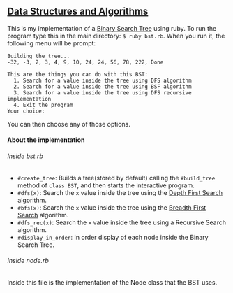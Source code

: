 ## [Data Structures and Algorithms](http://www.theodinproject.com/ruby-programming/data-structures-and-algorithms)

This is my implementation of a [Binary Search Tree](https://en.wikipedia.org/wiki/Binary_search_tree) using ruby. To run the program type this in the main directory: `$ ruby bst.rb`.
When you run it, the following menu will be prompt:
```
Building the tree...
-32, -3, 2, 3, 4, 9, 10, 24, 24, 56, 78, 222, Done

This are the things you can do with this BST:
  1. Search for a value inside the tree using DFS algorithm
  2. Search for a value inside the tree using BSF algorithm
  3. Search for a value inside the tree using DFS recursive implementation
  4. Exit the program
Your choice:
```
You can then choose any of those options.

#### About the implementation

###### Inside bst.rb

* `#create_tree`: Builds a tree(stored by default) calling the `#build_tree` method of `class BST`, and then starts the interactive program.
* `#dfs(x)`: Search the `x` value inside the tree using the [Depth First Search](https://en.wikipedia.org/wiki/Depth-first_search) algorithm.
* `#bfs(x)`: Search the `x` value inside the tree using the [Breadth First Search](https://en.wikipedia.org/wiki/Breadth-first_search) algorithm.
* `#dfs_rec(x)`: Search the `x` value inside the tree using a Recursive Search algorithm.
* `#display_in_order`: In order display of each node inside the Binary Search Tree.

###### Inside node.rb

Inside this file is the implementation of the Node class that the BST uses.
